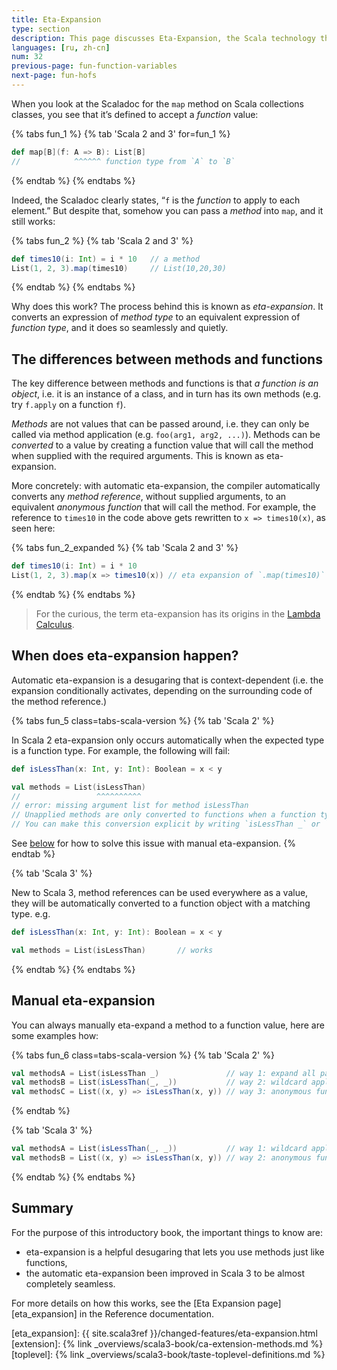 ```yaml
---
title: Eta-Expansion
type: section
description: This page discusses Eta-Expansion, the Scala technology that automatically and transparently converts methods into functions.
languages: [ru, zh-cn]
num: 32
previous-page: fun-function-variables
next-page: fun-hofs
---
```



When you look at the Scaladoc for the `map` method on Scala collections classes, you see that it’s defined to accept a _function_ value:

{% tabs fun_1 %}
{% tab 'Scala 2 and 3' for=fun_1 %}

```scala
def map[B](f: A => B): List[B]
//            ^^^^^^ function type from `A` to `B`
```

{% endtab %}
{% endtabs %}

Indeed, the Scaladoc clearly states, “`f` is the _function_ to apply to each element.”
But despite that, somehow you can pass a _method_ into `map`, and it still works:

{% tabs fun_2 %}
{% tab 'Scala 2 and 3' %}

```scala
def times10(i: Int) = i * 10   // a method
List(1, 2, 3).map(times10)     // List(10,20,30)
```

{% endtab %}
{% endtabs %}

Why does this work? The process behind this is known as _eta-expansion_.
It converts an expression of _method type_ to an equivalent expression of _function type_, and it does so seamlessly and quietly.

## The differences between methods and functions

The key difference between methods and functions is that _a function is an object_, i.e. it is an instance of a class, and in turn has its own methods (e.g. try `f.apply` on a function `f`).

_Methods_ are not values that can be passed around, i.e. they can only be called via method application (e.g. `foo(arg1, arg2, ...)`). Methods can be _converted_ to a value by creating a function value that will call the method when supplied with the required arguments. This is known as eta-expansion.

More concretely: with automatic eta-expansion, the compiler automatically converts any _method reference_, without supplied arguments, to an equivalent _anonymous function_ that will call the method. For example, the reference to `times10` in the code above gets rewritten to `x => times10(x)`, as seen here:

{% tabs fun_2_expanded %}
{% tab 'Scala 2 and 3' %}

```scala
def times10(i: Int) = i * 10
List(1, 2, 3).map(x => times10(x)) // eta expansion of `.map(times10)`
```

{% endtab %}
{% endtabs %}

> For the curious, the term eta-expansion has its origins in the [Lambda Calculus](https://en.wikipedia.org/wiki/Lambda_calculus).

## When does eta-expansion happen?

Automatic eta-expansion is a desugaring that is context-dependent (i.e. the expansion conditionally activates, depending on the surrounding code of the method reference.)

{% tabs fun_5 class=tabs-scala-version %}
{% tab 'Scala 2' %}

In Scala 2 eta-expansion only occurs automatically when the expected type is a function type.
For example, the following will fail:
```scala
def isLessThan(x: Int, y: Int): Boolean = x < y

val methods = List(isLessThan)
//                 ^^^^^^^^^^
// error: missing argument list for method isLessThan
// Unapplied methods are only converted to functions when a function type is expected.
// You can make this conversion explicit by writing `isLessThan _` or `isLessThan(_,_)` instead of `isLessThan`.
```

See [below](#manual-eta-expansion) for how to solve this issue with manual eta-expansion.
{% endtab %}

{% tab 'Scala 3' %}

New to Scala 3, method references can be used everywhere as a value, they will be automatically converted to a function object with a matching type. e.g.

```scala
def isLessThan(x: Int, y: Int): Boolean = x < y

val methods = List(isLessThan)       // works
```

{% endtab %}
{% endtabs %}

## Manual eta-expansion

You can always manually eta-expand a method to a function value, here are some examples how:

{% tabs fun_6 class=tabs-scala-version %}
{% tab 'Scala 2' %}

```scala
val methodsA = List(isLessThan _)               // way 1: expand all parameters
val methodsB = List(isLessThan(_, _))           // way 2: wildcard application
val methodsC = List((x, y) => isLessThan(x, y)) // way 3: anonymous function
```

{% endtab %}

{% tab 'Scala 3' %}

```scala
val methodsA = List(isLessThan(_, _))           // way 1: wildcard application
val methodsB = List((x, y) => isLessThan(x, y)) // way 2: anonymous function
```

{% endtab %}
{% endtabs %}

## Summary

For the purpose of this introductory book, the important things to know are:

- eta-expansion is a helpful desugaring that lets you use methods just like functions,
- the automatic eta-expansion been improved in Scala 3 to be almost completely seamless.

For more details on how this works, see the [Eta Expansion page][eta_expansion] in the Reference documentation.

[eta_expansion]: {{ site.scala3ref }}/changed-features/eta-expansion.html
[extension]: {% link _overviews/scala3-book/ca-extension-methods.md %}
[toplevel]: {% link _overviews/scala3-book/taste-toplevel-definitions.md %}
